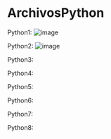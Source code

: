# ArchivosPython

Python1:
![image](https://github.com/user-attachments/assets/111c074a-d9f5-48b4-bc55-1c848c4bfa49)

Python2:
![image](https://github.com/user-attachments/assets/1410ae3f-399c-4251-a554-da5d4c1c0d4d)


Python3:


Python4:


Python5:


Python6:

Python7:


Python8:
